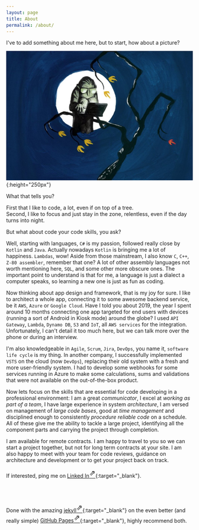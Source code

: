 ```yaml
---
layout: page
title: About
permalink: /about/
---
```

I've to add something about me here, but to start, how about a picture?


![NightOwl Coder on a Tree](../assets/NightOwlCoderTree.jpg){:height="250px"}

What that tells you?

First that I like to code, a lot, even if on top of a tree.<br>
Second, I like to focus and just stay in the zone, relentless, even if the day turns into night.

But what about code your code skills, you ask?<br>

Well, starting with languages, `C#` is my passion, followed really close by `Kotlin` and `Java`. Actually nowadays `Kotlin` is bringing me a lot of happiness. `Lambdas`, wow! Aside from those mainstream, I also know `C`, `C++`, `Z-80 assembler`, remember that one? A lot of other assembly languages not worth mentioning here, `SQL`, and some other more obscure ones.
The important point to understand is that for me, a language is just a dialect a computer speaks, so learning a new one is just as fun as coding.<br>

Now thinking about app design and framework, that is my joy for sure. I like to architect a whole app, connecting it to some awesome backend service, be it `AWS`, `Azure` or `Google Cloud`. Have I told you about 2019, the year I spent around 10 months connecting one app targeted for end users with devices (running a sort of Android in Kiosk mode) around the globe? I used `API Gateway`, `Lambda`, `Dynamo DB`, `S3` and `IoT`, all `AWS services` for the integration. Unfortunately, I can't detail it too much here, but we can talk more over the phone or during an interview.<br>

I'm also knowledgeable in `Agile`, `Scrum`, `Jira`, `DevOps`, you name it, `software life cycle` is my thing. In another company, I successfully implemented `VSTS` on the cloud (now `DevOps`), replacing their old system with a fresh and more user-friendly system. I had to develop some webhooks for some services running in Azure to make some calculations, sums and validations that were not available on the out-of-the-box product.<br>

Now lets focus on the skills that are essential for code developing in a professional environment: I am a great *communicator*, I excel at *working as part of a team*, I have large experience in system *architecture*, I am versed on management of *large code bases*, good at *time management* and disciplined enough to consistently *procedure reliable code* on a schedule.
All of these give me the ability to tackle a large project, identifying all the component parts and carrying the project through completion.

I am available for remote contracts. I am happy to travel to you so we can start a project together, but not for long term contracts at your site.
I am also happy to meet with your team for code reviews, guidance on architecture and development or to get your project back on track.

If interested, ping me on [Linked In<sup style="font-size: 20px;">⇗</sup>](https://www.linkedin.com/in/sergioibagy/){:target="_blank"}.<br><br><br><br>




Done with the amazing [jekyll<sup style="font-size: 20px;">⇗</sup>](https://github.com/jekyll/jekyll){:target="_blank"} on the even better (and really simple) [GitHub Pages<sup style="font-size: 20px;">⇗</sup>](https://help.github.com/en/github/working-with-github-pages){:target="_blank"}, highly recommend both.
